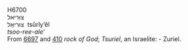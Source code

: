 <body>
  <p>H6700<br>  צוּריאל  <br> צּוּרִיאֵל  ‎  tsûrı̂y‘êl  <br><i>tsoo-ree-ale‘ </i><br>From <a href="h6697.htm">6697</a> and <a href="h0410.htm">410</a>  <i>rock</i> <i>of</i> <i>God</i>; <i>Tsuriel</i>, an Israelite: - Zuriel.<br></p>
 </body>
